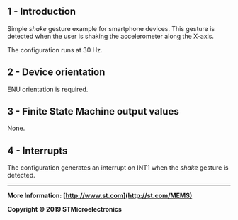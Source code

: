## 1 - Introduction

Simple *shake* gesture example for smartphone devices. This gesture is detected when the user is shaking the accelerometer along the X-axis. 

The configuration runs at 30 Hz.


## 2 - Device orientation

ENU orientation is required.


## 3 - Finite State Machine output values

None.


## 4 - Interrupts

The configuration generates an interrupt on INT1 when the *shake* gesture is detected.

------

**More Information: [http://www.st.com](http://st.com/MEMS)**

**Copyright © 2019 STMicroelectronics**